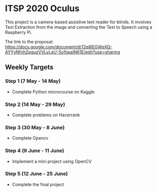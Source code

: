 # ITSP 2020 Oculus

This project is a camera-based assistive text reader for blinds. It involves Text Extraction from the image and converting the Text to Speech using a Raspberry Pi.

The link to the proposal: https://docs.google.com/document/d/12q8lEGWqXQ-AYYyNfnh2pguzVVLyLeU-5o1twalN61E/edit?usp=sharing
## Weekly Targets

### Step 1 (7 May - 14 May)

* Complete Python microcourse on Kaggle

### Step 2 (14 May - 29 May)

* Complete problems on Hacerrank

### Step 3 (30 May - 8 June)

* Complete Opencv

### Step 4 (9 June - 11 June)

* Implement a mini project using OpenCV

### Step 5 (12 June - 25 June)

* Complete the final project
